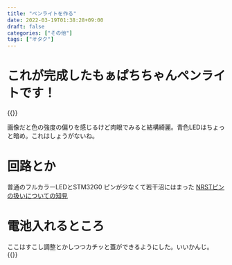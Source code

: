 ```yaml
---
title: "ペンライトを作る"
date: 2022-03-19T01:38:28+09:00
draft: false
categories: ["その他"]
tags: ["オタク"]
---
```


# これが完成したもぁぱちちゃんペンライトです！
{{<youtube ojZaF3Ch4rY>}}


画像だと色の強度の偏りを感じるけど肉眼でみると結構綺麗。青色LEDはちょっと暗め。これはしょうがないね。

# 回路とか
普通のフルカラーLEDとSTM32G0
ピンが少なくて若干沼にはまった [NRSTピンの扱いについての知見](../post21/)

# 電池入れるところ
ここはすこし調整とかしつつカチッと蓋ができるようにした。いいかんじ。  
{{<youtube qNUo8zLsttM>}}
